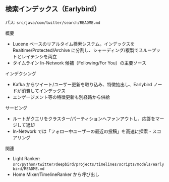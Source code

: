 ## 検索インデックス（Earlybird）

パス: `src/java/com/twitter/search/README.md`

概要

- Lucene ベースのリアルタイム検索システム。インデックスを Realtime/Protected/Archive に分割し、シャーディング/複製でスループットとレイテンシを両立
- タイムライン In-Network 候補（Following/For You）の主要ソース

インデクシング

- Kafka からツイート/ユーザー更新を取り込み、特徴抽出し、Earlybird ノードが消費してインデックス
- エンゲージメント等の特徴更新も別経路から供給

サービング

- ルートがクエリをクラスター/パーティションへファンアウトし、応答をマージして返却
- In-Network では「フォロー中ユーザーの最近の投稿」を高速に探索・スコアリング

関連

- Light Ranker: `src/python/twitter/deepbird/projects/timelines/scripts/models/earlybird/README.md`
- Home Mixer/TimelineRanker から呼び出し

